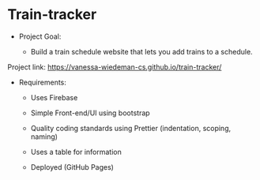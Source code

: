 # Train-tracker   
 
- Project Goal:  

  - Build a train schedule website that lets you add trains to a schedule.  
  
 Project link: https://vanessa-wiedeman-cs.github.io/train-tracker/ 
 

- Requirements:    
  
  - Uses Firebase   

  - Simple Front-end/UI using bootstrap   

  - Quality coding standards using Prettier (indentation, scoping, naming) 
 
  - Uses a table for information  

  - Deployed (GitHub Pages)  
  
  

